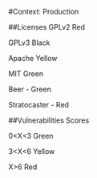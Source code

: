 #Context: Production

##Licenses
 GPLv2  Red 
 
 GPLv3  Black
 
 Apache  Yellow
 
 MIT  Green 
 
 Beer - Green
 
 Stratocaster - Red

##Vulnerabilities 
 Scores
 
  0<X<3 Green
 
  3<X<6  Yellow
  
  X>6  Red 
